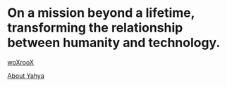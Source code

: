 # On a mission beyond a lifetime, transforming the relationship between humanity and technology.

[woXrooX](https://www.woXrooX.com)

[About Yahya](https://woxroox.github.io/Portfolio)
